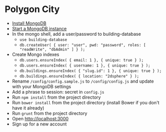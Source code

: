 # Polygon City

* [Install MongoDB](http://docs.mongodb.org/manual/installation/)
* [Start a MongoDB instance](http://docs.mongodb.org/manual/tutorial/install-mongodb-on-os-x/#run-mongodb)
* In the mongo shell, add a user/password to building-database
  * `use building-database`
  * `db.createUser(
  {
    user: "user",
    pwd: "password",
    roles: [ "readWrite", "dbAdmin" ]
  }
);`
* Create Mongo indexes
  * `db.users.ensureIndex( { email: 1 }, { unique: true } );`
  * `db.users.ensureIndex( { username: 1 }, { unique: true } );`
  * `db.buildings.ensureIndex( { "slug.id": 1 }, { unique: true } );`
  * `db.buildings.ensureIndex( { location: "2dsphere" } );`
* Rename `/config/config.sample.js` to `/config/config.js` and update with your MongoDB settings
* Add a phrase to session: secret in `config.js`
* Run `npm install` from the project directory
* Run `bower install` from the project directory (install Bower if you don't have it already)
* Run `grunt` from the project directory
* Open [http://localhost:3000](http://localhost:3000)
* Sign up for a new account
